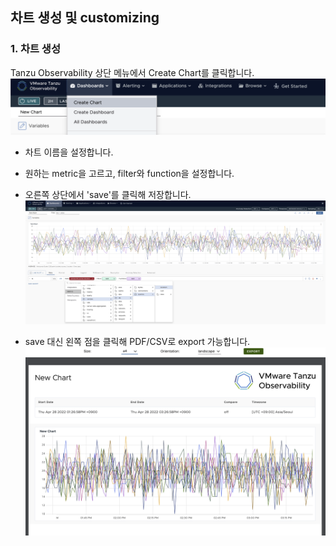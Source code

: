 ## 차트 생성 및 customizing

### 1. 차트 생성
Tanzu Observability 상단 메뉴에서 Create Chart를 클릭합니다.
![](images/chart-1.png)

- 차트 이름을 설정합니다.
- 원하는 metric을 고르고, filter와 function을 설정합니다.
- 오른쪽 상단에서 'save'를 클릭해 저장합니다.
![](images/chart-2.png)

- save 대신 왼쪽 점을 클릭해 PDF/CSV로 export 가능합니다.
![](images/chart-3.png)


